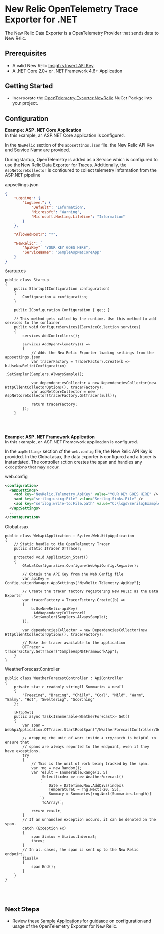 # New Relic OpenTelemetry Trace Exporter for .NET

The New Relic Data Exporter is a OpenTelemetry Provider that sends data to New Relic.



## Prerequisites
* A valid New Relic <a target="_blank" href="https://docs.newrelic.com/docs/insights/insights-data-sources/custom-data/introduction-event-api#register">Insights Insert API Key</a>.
* A .NET Core 2.0+ or .NET Framework 4.6+ Application

## Getting Started
* Incorporate the [OpenTelemetry.Exporter.NewRelic](https://www.nuget.org/packages/OpenTelemetry.Exporter.NewRelic) NuGet Packge into your project.

## Configuration



**Example: ASP .NET Core  Application** <br/>
In this example, an ASP.NET Core application is configured.

In the `NewRelic` section of the `appsettings.json` file, the New Relic API Key and Service Name are provided. 

During startup, OpenTelemetry is added as a Service which is configured to use the New Relic Data Exporter for Traces.  Additionally, the `AspNetCoreCollector` is configured to collect telemetry information from the ASP.NET pipeline.

appsettings.json 
```JSON
{
	"Logging": {
		"LogLevel": {
			"Default": "Information",
			"Microsoft": "Warning",
			"Microsoft.Hosting.Lifetime": "Information"
		}
	},

	"AllowedHosts": "*",

	"NewRelic": {
		"ApiKey": "YOUR KEY GOES HERE",
		"ServiceName": "SampleAspNetCoreApp"
	}
}
```

Startup.cs <br/>
```CSharp
public class Startup
{
    public Startup(IConfiguration configuration)
    {
        Configuration = configuration;
    }

    public IConfiguration Configuration { get; }

    // This method gets called by the runtime. Use this method to add services to the container.
    public void ConfigureServices(IServiceCollection services)
    {
        services.AddControllers();

        services.AddOpenTelemetry(() =>
        {
            // Adds the New Relic Exporter loading settings from the appsettings.json
            var tracerFactory = TracerFactory.Create(b => b.UseNewRelic(Configuration)
                                                .SetSampler(Samplers.AlwaysSample));

            var dependenciesCollector = new DependenciesCollector(new HttpClientCollectorOptions(), tracerFactory);
            var aspNetCoreCollector = new AspNetCoreCollector(tracerFactory.GetTracer(null));

            return tracerFactory;
        });
    }

```
<br/>
<br/>

**Example: ASP .NET Framework Application** <br/>
In this example, an ASP.NET Framework application is configured.

In the `appSettings` section of the `web.config` file, the New Relic API Key is provided.  In the Global.asax, the data exporter is configured and a tracer is instantiated.  The controller action creates the span and handles any exceptions that may occur.


web.config 
```XML
<configuration>
  <appSettings>
    <add key="NewRelic.Telemetry.ApiKey" value="YOUR KEY GOES HERE" />
    <add key="serilog:using:File" value="Serilog.Sinks.File" />
    <add key="serilog:write-to:File.path" value="C:\logs\SerilogExample.log.json" />
  </appSettings>
  ...
</configuration>
```

Global.asax
```CSharp
public class WebApiApplication : System.Web.HttpApplication
{
	// Static handle to the OpenTelemetry Tracer
	public static ITracer OTTracer;

	protected void Application_Start()
	{
		GlobalConfiguration.Configure(WebApiConfig.Register);

		// Obtain the API Key from the Web.Config file
		var apiKey = ConfigurationManager.AppSettings["NewRelic.Telemetry.ApiKey"];

		// Create the tracer factory registering New Relic as the Data Exporter
		var tracerFactory = TracerFactory.Create((b) =>
		{
			b.UseNewRelic(apiKey)
			.AddDependencyCollector()
			.SetSampler(Samplers.AlwaysSample);
		});

		var dependenciesCollector = new DependenciesCollector(new HttpClientCollectorOptions(), tracerFactory);

		// Make the tracer available to the application
		OTTracer = tracerFactory.GetTracer("SampleAspNetFrameworkApp");
	}
}
```

WeatherForecastController
```CSharp
public class WeatherForecastController : ApiController
{ 
	private static readonly string[] Summaries = new[]
	{
		"Freezing", "Bracing", "Chilly", "Cool", "Mild", "Warm", "Balmy", "Hot", "Sweltering", "Scorching"
	};

	[HttpGet]
	public async Task<IEnumerable<WeatherForecast>> Get()
	{
		var span = WebApiApplication.OTTracer.StartRootSpan("/WeatherForecastController/Get");

		// Wrapping the unit of work inside a try/catch is helpful to ensure that
		// spans are always reported to the endpoint, even if they have exceptions.
		try
		{
			// This is the unit of work being tracked by the span.
			var rng = new Random();
			var result = Enumerable.Range(1, 5)
				.Select(index => new WeatherForecast()
				{
					Date = DateTime.Now.AddDays(index),
					TemperatureC = rng.Next(-20, 55),
					Summary = Summaries[rng.Next(Summaries.Length)]
				})
				.ToArray();

			return result;
		}
		// If an unhandled exception occurs, it can be denoted on the span.
		catch (Exception ex)
		{
			span.Status = Status.Internal;
			throw;
		}
		// In all cases, the span is sent up to the New Relic endpoint.
		finally
		{
			span.End();
		}
	}
}
```
<br/>
<br/>

## Next Steps
* Review these [Sample Applications](https://github.com/newrelic/newrelic-telemetry-sdk-dotnet/tree/master/src/OpenTelemetry.Exporter.NewRelic.Samples) for guidance on configuration and usage of the OpenTelemetry Exporter for New Relic.